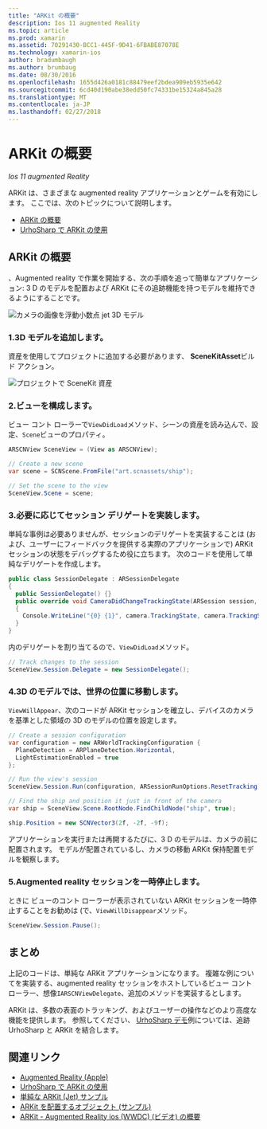 ```yaml
---
title: "ARKit の概要"
description: Ios 11 augmented Reality
ms.topic: article
ms.prod: xamarin
ms.assetid: 70291430-BCC1-445F-9D41-6FBABE87078E
ms.technology: xamarin-ios
author: bradumbaugh
ms.author: brumbaug
ms.date: 08/30/2016
ms.openlocfilehash: 1655d426a0181c88479eef2bdea909eb5935e642
ms.sourcegitcommit: 6cd40d190abe38edd50fc74331be15324a845a28
ms.translationtype: MT
ms.contentlocale: ja-JP
ms.lasthandoff: 02/27/2018
---
```

# <a name="introduction-to-arkit"></a>ARKit の概要

_Ios 11 augmented Reality_

ARKit は、さまざまな augmented reality アプリケーションとゲームを有効にします。 ここでは、次のトピックについて説明します。

- [ARKit の概要](#gettingstarted)
- [UrhoSharp で ARKit の使用](urhosharp.md)

<a name="gettingstarted" />

## <a name="getting-started-with-arkit"></a>ARKit の概要

、Augmented reality で作業を開始する、次の手順を追って簡単なアプリケーション: 3 D のモデルを配置および ARKit にその追跡機能を持つモデルを維持できるようにすることです。

![カメラの画像を浮動小数点 jet 3D モデル](images/jet-sml.png)

### <a name="1-add-a-3d-model"></a>1.3D モデルを追加します。

資産を使用してプロジェクトに追加する必要があります、 **SceneKitAsset**ビルド アクション。

![プロジェクトで SceneKit 資産](images/scene-assets.png)


### <a name="2-configure-the-view"></a>2.ビューを構成します。

ビュー コント ローラーで`ViewDidLoad`メソッド、シーンの資産を読み込んで、設定、`Scene`ビューのプロパティ。

```csharp
ARSCNView SceneView = (View as ARSCNView);

// Create a new scene
var scene = SCNScene.FromFile("art.scnassets/ship");

// Set the scene to the view
SceneView.Scene = scene;
```

### <a name="3-optionally-implement-a-session-delegate"></a>3.必要に応じてセッション デリゲートを実装します。

単純な事例は必要ありませんが、セッションのデリゲートを実装することは (および、ユーザーにフィードバックを提供する実際のアプリケーションで) ARKit セッションの状態をデバッグするため役に立ちます。 次のコードを使用して単純なデリゲートを作成します。

```csharp
public class SessionDelegate : ARSessionDelegate
{
  public SessionDelegate() {}
  public override void CameraDidChangeTrackingState(ARSession session, ARCamera camera)
  {
    Console.WriteLine("{0} {1}", camera.TrackingState, camera.TrackingStateReason);
  }
}
```

内のデリゲートを割り当てるので、`ViewDidLoad`メソッド。

```csharp
// Track changes to the session
SceneView.Session.Delegate = new SessionDelegate();
```

### <a name="4-position-the-3d-model-in-the-world"></a>4.3D のモデルでは、世界の位置に移動します。

`ViewWillAppear`、次のコードが ARKit セッションを確立し、デバイスのカメラを基準とした領域の 3D のモデルの位置を設定します。

```csharp
// Create a session configuration
var configuration = new ARWorldTrackingConfiguration {
  PlaneDetection = ARPlaneDetection.Horizontal,
  LightEstimationEnabled = true
};

// Run the view's session
SceneView.Session.Run(configuration, ARSessionRunOptions.ResetTracking);

// Find the ship and position it just in front of the camera
var ship = SceneView.Scene.RootNode.FindChildNode("ship", true);

ship.Position = new SCNVector3(2f, -2f, -9f);
```

アプリケーションを実行または再開するたびに、3 D のモデルは、カメラの前に配置されます。 モデルが配置されているし、カメラの移動 ARKit 保持配置モデルを観察します。

### <a name="5-pause-the-augmented-reality-session"></a>5.Augmented reality セッションを一時停止します。

ときに ビューのコント ローラーが表示されていない ARKit セッションを一時停止することをお勧めは (で、`ViewWillDisappear`メソッド。

```csharp
SceneView.Session.Pause();
```

## <a name="summary"></a>まとめ

上記のコードは、単純な ARKit アプリケーションになります。 複雑な例についてを実装する、augmented reality セッションをホストしているビュー コント ローラー、想像`IARSCNViewDelegate`、追加のメソッドを実装するとします。

ARKit は、多数の表面のトラッキング、およびユーザーの操作などのより高度な機能を提供します。 参照してください、 [UrhoSharp デモ](urhosharp.md)例については、追跡 UrhoSharp と ARKit を結合します。


## <a name="related-links"></a>関連リンク

- [Augmented Reality (Apple)](https://developer.apple.com/arkit/)
- [UrhoSharp で ARKit の使用](urhosharp.md)
- [単純な ARKit (Jet) サンプル](https://developer.xamarin.com/samples/monotouch/ios11/ARKitSample/)
- [ARKit を配置するオブジェクト (サンプル)](https://developer.xamarin.com/samples/monotouch/ios11/ARKitPlacingObjects/)
- [ARKit - Augmented Reality ios (WWDC) (ビデオ) の概要](https://developer.apple.com/videos/play/wwdc2017/602/)
